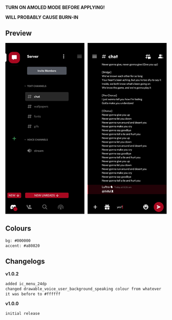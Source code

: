 **TURN ON AMOLED MODE BEFORE APPLYING!**

**WILL PROBABLY CAUSE BURN-IN**

## Preview

![Preview](https://raw.githubusercontent.com/cyriotic3/RoguePlus/main/Rogue%2BPreview.png)

## Colours

    bg: #000000
    accent: #a80820

## Changelogs

**v1.0.2**

    added ic_menu_24dp
    changed drawable_voice_user_background_speaking colour from whatever it was before to #ffffff

**v1.0.0**

    initial release
